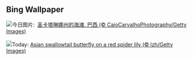 ## Bing Wallpaper
![](https://www.bing.com/th?id=OHR.WinterBegins_ZH-CN7638411804_UHD.jpg&w=1000)今日图片: &nbsp;[圣卡塔琳娜州的海滩, 巴西 (© CaioCarvalhoPhotography/Getty Images)](https://www.bing.com/th?id=OHR.WinterBegins_ZH-CN7638411804_UHD.jpg)
<br><br/>
![](https://www.bing.com/th?id=OHR.AsianSwallowtail_EN-US1924189362_UHD.jpg&w=1000)Today: [Asian swallowtail butterfly on a red spider lily (© lzh/Getty Images)](https://www.bing.com/th?id=OHR.AsianSwallowtail_EN-US1924189362_UHD.jpg)
<br><br/>
